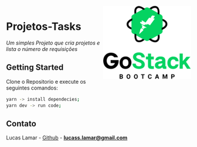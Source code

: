 <img src="assets/images/logo.png" height="200px" align="right"/>

# Projetos-Tasks



_Um simples Projeto que cria projetos e lista o número de requisições_



## Getting Started
Clone o Repositorio e execute os seguintes comandos:
```sh
yarn -> install dependecies;
yarn dev -> run code;
```


<!-- CONTACT -->

## Contato

Lucas Lamar - [Github](https://github.com/lucaslamar) - **lucass.lamar@gmail.com**

